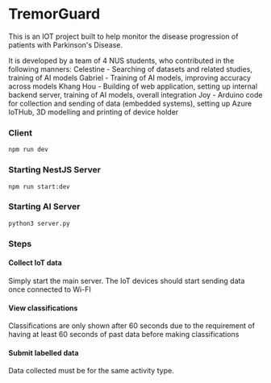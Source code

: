 # TremorGuard
This is an IOT project built to help monitor the disease progression of patients with Parkinson's Disease.

It is developed by a team of 4 NUS students, who contributed in the following manners:
Celestine - Searching of datasets and related studies, training of AI models
Gabriel - Training of AI models, improving accuracy across models
Khang Hou - Building of web application, setting up internal backend server, training of AI models, overall integration
Joy - Arduino code for collection and sending of data (embedded systems), setting up Azure IoTHub, 3D modelling and printing of device holder

### Client
```
npm run dev
```

### Starting NestJS Server
```
npm run start:dev
```

### Starting AI Server
```
python3 server.py
```

### Steps
#### Collect IoT data
Simply start the main server. The IoT devices should start sending data once connected to Wi-FI

#### View classifications
Classifications are only shown after 60 seconds due to the requirement of having at least 60 seconds of past data before making classifications

#### Submit labelled data
Data collected must be for the same activity type. 
